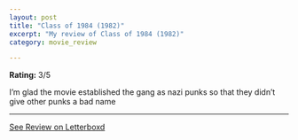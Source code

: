 ```yaml
---
layout: post
title: "Class of 1984 (1982)"
excerpt: "My review of Class of 1984 (1982)"
category: movie_review

---
```


**Rating:** 3/5

I’m glad the movie established the gang as nazi punks so that they didn’t give other punks a bad name

<hr>

[See Review on Letterboxd](https://boxd.it/1TssoT)
